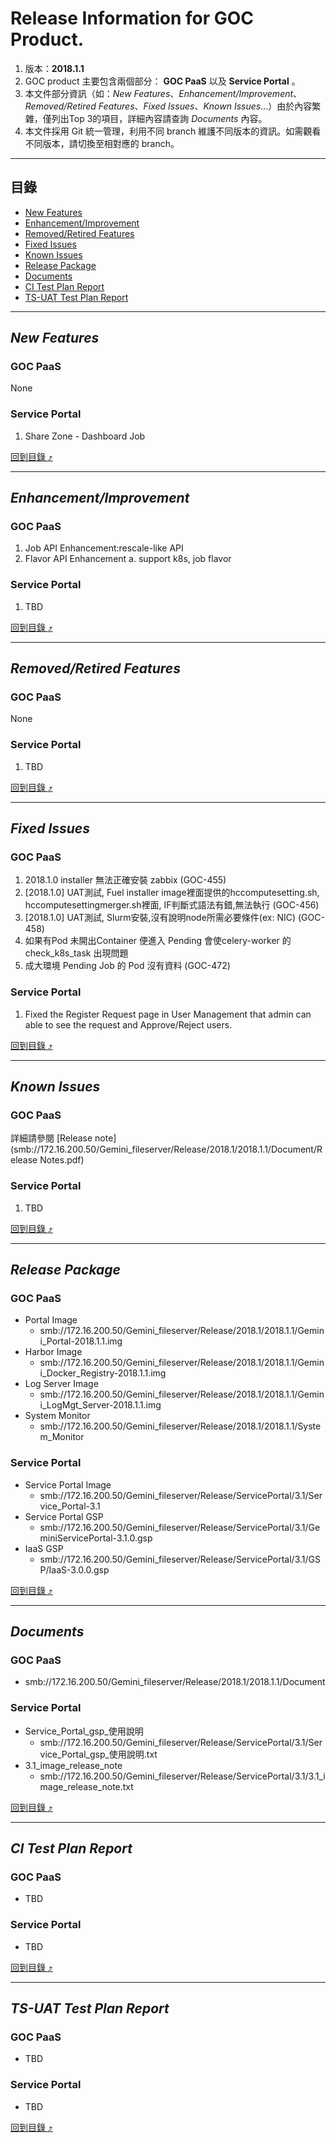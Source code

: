 # Release Information for GOC Product.
1. 版本：**2018.1.1**
2. GOC product 主要包含兩個部分： **GOC PaaS** 以及 **Service Portal** 。
3. 本文件部分資訊（如：_New Features_、_Enhancement/Improvement_、_Removed/Retired Features_、_Fixed Issues_、_Known Issues_...）由於內容繁雜，僅列出Top 3的項目，詳細內容請查詢 _Documents_ 內容。
4. 本文件採用 Git 統一管理，利用不同 branch 維護不同版本的資訊。如需觀看不同版本，請切換至相對應的 branch。

****

## 目錄
* [New Features](#new-features)
* [Enhancement/Improvement](#enhancementimprovement)
* [Removed/Retired Features](#removedretired-features)
* [Fixed Issues](#fixed-issues)
* [Known Issues](#known-issues)
* [Release Package](#release-package)
* [Documents](#documents)
* [CI Test Plan Report](#ci-test-plan-report)
* [TS-UAT Test Plan Report](#ts-uat-test-plan-report)

------
## _New Features_
### GOC PaaS
None
### Service Portal
1. Share Zone - Dashboard Job

[回到目錄 :arrow_heading_up:](#目錄)

------
## _Enhancement/Improvement_
### GOC PaaS
1. Job API Enhancement:rescale-like API
2. Flavor API Enhancement
    a. support k8s, job flavor
### Service Portal
1. TBD

[回到目錄 :arrow_heading_up:](#目錄)

------
## _Removed/Retired Features_
### GOC PaaS
None
### Service Portal
1. TBD

[回到目錄 :arrow_heading_up:](#目錄)

------
## _Fixed Issues_
### GOC PaaS
1. 2018.1.0 installer 無法正確安裝 zabbix (GOC-455)
2. [2018.1.0] UAT測試, Fuel installer image裡面提供的hccomputesetting.sh,
hccomputesettingmerger.sh裡面, IF判斷式語法有錯,無法執行 (GOC-456)
3. [2018.1.0] UAT測試, Slurm安裝,沒有說明node所需必要條件(ex: NIC) (GOC-458)
4. 如果有Pod 未開出Container 便進入 Pending 會使celery-worker 的 check_k8s_task 出現問題
5. 成大環境 Pending Job 的 Pod 沒有資料 (GOC-472)
### Service Portal
1. Fixed the Register Request page in User Management that admin can able to see the request and Approve/Reject users.

[回到目錄 :arrow_heading_up:](#目錄)

------
## _Known Issues_
### GOC PaaS
詳細請參閱 [Release note](smb://172.16.200.50/Gemini_fileserver/Release/2018.1/2018.1.1/Document/Release Notes.pdf)
### Service Portal
1. TBD

[回到目錄 :arrow_heading_up:](#目錄)

------
## _Release Package_
### GOC PaaS
* Portal Image
  * smb://172.16.200.50/Gemini_fileserver/Release/2018.1/2018.1.1/Gemini_Portal-2018.1.1.img
* Harbor Image
  * smb://172.16.200.50/Gemini_fileserver/Release/2018.1/2018.1.1/Gemini_Docker_Registry-2018.1.1.img
* Log Server Image
  * smb://172.16.200.50/Gemini_fileserver/Release/2018.1/2018.1.1/Gemini_LogMgt_Server-2018.1.1.img
* System Monitor
  * smb://172.16.200.50/Gemini_fileserver/Release/2018.1/2018.1.1/System_Monitor
### Service Portal
* Service Portal Image
  * smb://172.16.200.50/Gemini_fileserver/Release/ServicePortal/3.1/Service_Portal-3.1
* Service Portal GSP
  * smb://172.16.200.50/Gemini_fileserver/Release/ServicePortal/3.1/GeminiServicePortal-3.1.0.gsp
* IaaS GSP
  * smb://172.16.200.50/Gemini_fileserver/Release/ServicePortal/3.1/GSP/IaaS-3.0.0.gsp

[回到目錄 :arrow_heading_up:](#目錄)

------
## _Documents_
### GOC PaaS
* smb://172.16.200.50/Gemini_fileserver/Release/2018.1/2018.1.1/Document
### Service Portal
* Service_Portal_gsp_使用說明
  * smb://172.16.200.50/Gemini_fileserver/Release/ServicePortal/3.1/Service_Portal_gsp_使用說明.txt
* 3.1_image_release_note
  * smb://172.16.200.50/Gemini_fileserver/Release/ServicePortal/3.1/3.1_image_release_note.txt

[回到目錄 :arrow_heading_up:](#目錄)

------
## _CI Test Plan Report_
### GOC PaaS
* TBD
### Service Portal
* TBD

[回到目錄 :arrow_heading_up:](#目錄)

------
## _TS-UAT Test Plan Report_
### GOC PaaS
* TBD
### Service Portal
* TBD

[回到目錄 :arrow_heading_up:](#目錄)
